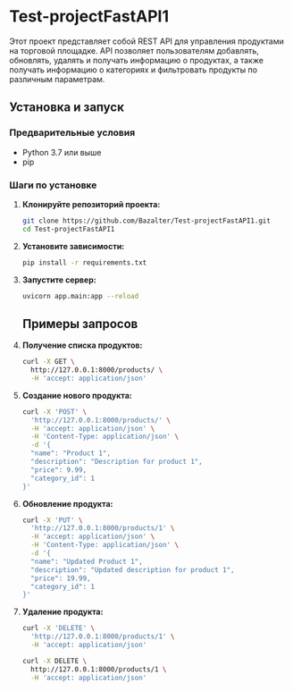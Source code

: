 # Test-projectFastAPI1

Этот проект представляет собой REST API для управления продуктами на торговой площадке. API позволяет пользователям добавлять, обновлять, удалять и получать информацию о продуктах, а также получать информацию о категориях и фильтровать продукты по различным параметрам.

## Установка и запуск

### Предварительные условия

- Python 3.7 или выше
- pip

### Шаги по установке

1. **Клонируйте репозиторий проекта:**

   ```bash
   git clone https://github.com/Bazalter/Test-projectFastAPI1.git
   cd Test-projectFastAPI1
   ```

2. **Установите зависимости:**

   ```bash
   pip install -r requirements.txt
   ```
3. **Запустите сервер:**

   ```bash
   uvicorn app.main:app --reload
   ```
   ## Примеры запросов

1. **Получение списка продуктов:**

   ```bash
   curl -X GET \
     http://127.0.0.1:8000/products/ \
     -H 'accept: application/json'
   ```
2. **Создание нового продукта:**

   ```bash
   curl -X 'POST' \
     'http://127.0.0.1:8000/products/' \
     -H 'accept: application/json' \
     -H 'Content-Type: application/json' \
     -d '{
     "name": "Product 1",
     "description": "Description for product 1",
     "price": 9.99,
     "category_id": 1
   }'
   ```
   
3. **Обновление продукта:**

   ```bash
   curl -X 'PUT' \
     'http://127.0.0.1:8000/products/1' \
     -H 'accept: application/json' \
     -H 'Content-Type: application/json' \
     -d '{
     "name": "Updated Product 1",
     "description": "Updated description for product 1",
     "price": 19.99,
     "category_id": 1
   }'
   ```
   
4. **Удаление продукта:**

   ```bash
   curl -X 'DELETE' \
     'http://127.0.0.1:8000/products/1' \
     -H 'accept: application/json'
   
   curl -X DELETE \
     http://127.0.0.1:8000/products/1 \
     -H 'accept: application/json'
   ```



